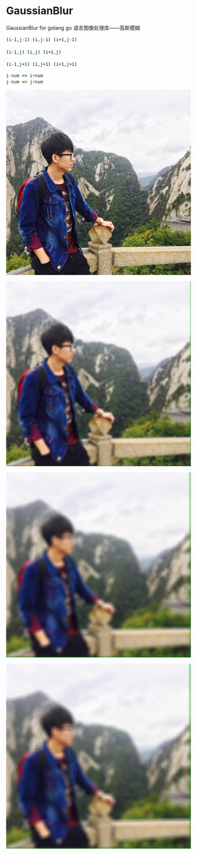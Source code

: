 # GaussianBlur
GaussianBlur for golang go 语言图像处理库——高斯模糊

```bash
(i-1,j-1) (i,j-1) (i+1,j-1)

(i-1,j) (i,j) (i+1,j)

(i-1,j+1) (i,j+1) (i+1,j+1)
```

```javascript
i-num => i+num
j-num => j+num
```

![](source.jpg)

![](o5n5.jpg)

![](o10n10.jpg)

![](o50n10.jpg)